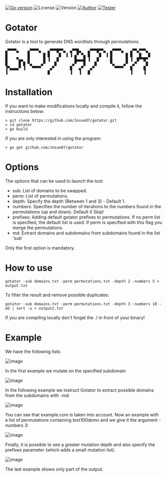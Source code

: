 [![Go version](https://img.shields.io/badge/go-v1.16-blue)](https://golang.org/dl/#stable)
![License](https://img.shields.io/badge/license-GNU-green.svg?style=square&logo=gnu)
![Version](https://img.shields.io/badge/version-0.3b-yellow.svg?style=square)
[![Author](https://img.shields.io/badge/author-@JosueEncinar-orange.svg?style=square&logo=twitter)](https://twitter.com/JosueEncinar)
[![Tester](https://img.shields.io/badge/tester-@Six2dez1-orange.svg?style=square&logo=twitter)](https://twitter.com/six2dez1)


# Gotator
Gotator is a tool to generate DNS wordlists through permutations.

```
▄▀▀▀▀▄    ▄▀▀▀▀▄   ▄▀▀▀█▀▀▄  ▄▀▀█▄   ▄▀▀▀█▀▀▄  ▄▀▀▀▀▄   ▄▀▀▄▀▀▀▄ 
█         █      █ █    █  ▐ ▐ ▄▀ ▀▄ █    █  ▐ █      █ █   █   █ 
█    ▀▄▄  █      █ ▐   █       █▄▄▄█ ▐   █     █      █ ▐  █▀▀█▀  
█     █ █ ▀▄    ▄▀    █       ▄▀   █    █      ▀▄    ▄▀  ▄▀    █  
▐▀▄▄▄▄▀ ▐   ▀▀▀▀    ▄▀       █   ▄▀   ▄▀         ▀▀▀▀   █     █   
▐                  █         ▐   ▐   █                  ▐     ▐   		   

```

# Installation

If you want to make modifications locally and compile it, follow the instructions below:

```
> git clone https://github.com/Josue87/gotator.git
> cd gotator
> go build
```

If you are only interested in using the program:

```
> go get github.com/Josue87/gotator
```

# Options

The options that can be used to launch the tool:

* sub: List of domains to be swapped.
* perm: List of permutations.
* depth: Specify the depth (Between 1 and 3) - Default 1.
* numbers: Specifies the number of iterations to the numbers found in the permutations (up and down). Default 0 Skip!
* prefixes: Adding default gotator prefixes to permutations. If no perm list is specified, the default list is used. If perm is specified with this flag you merge the permutations.
* md: Extract domains and subdomains from subdomains found in the list 'sub'

Only the first option is mandatory.

# How to use

```
gotator -sub domains.txt -perm permutations.txt -depth 2 -numbers 5 > output.txt
```

To filter the result and remove possible duplicates:

```
gotator -sub domains.txt -perm permutations.txt -depth 3 -numbers 10 -md | sort -u > output2.txt
```

If you are compiling locally don't forget the ./ in front of your binary!

# Example

We have the following lists:

![image](https://user-images.githubusercontent.com/16885065/121774669-c1f2c800-cb83-11eb-8796-2e9fc69d12eb.png)

In the first example we mutate on the specified subdomain

![image](https://user-images.githubusercontent.com/16885065/121774690-e353b400-cb83-11eb-8197-2c26c4bb4ad3.png)

In the following example we instruct Gotator to extract possible domains from the subdomains with -md:

![image](https://user-images.githubusercontent.com/16885065/121774726-0a11ea80-cb84-11eb-9373-c49c1a3fad63.png)

You can see that example.com is taken into account. Now an example with a list of permutations containing *test100demo* and we give it the argument -numbers 3:

![image](https://user-images.githubusercontent.com/16885065/121774817-6b39be00-cb84-11eb-8a5e-29954ed6f9ae.png)

Finally, it is possible to see a greater mutation depth and also specify the prefixes parameter (which adds a small mutation list).

![image](https://user-images.githubusercontent.com/16885065/121774834-8e646d80-cb84-11eb-9ea1-bebd7dff003b.png)

The last example shows only part of the output.
